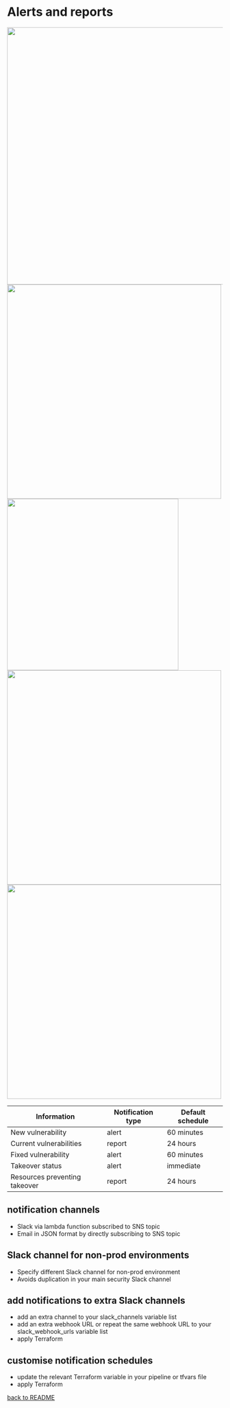 # Alerts and reports
<kbd>
  <img src="images/new.png" width="600">
</kbd>

<kbd>
  <img src="images/slack-ns.png" width="500">
</kbd>

<kbd>
  <img src="images/fixed.png" width="400">
</kbd>

<kbd>
  <img src="images/takeover-notification.png" width="500">
</kbd>

<kbd>
  <img src="images/resources-notification.png" width="500">
</kbd>

|Information                  |Notification type|Default schedule |
|-----------------------------|-----------------|-----------------|
|New vulnerability            |alert            |60 minutes       |
|Current vulnerabilities      |report           |24 hours         |
|Fixed vulnerability          |alert            |60 minutes       |
|Takeover status              |alert            |immediate        |
|Resources preventing takeover|report           |24 hours         |


## notification channels
* Slack via lambda function subscribed to SNS topic
* Email in JSON format by directly subscribing to SNS topic

## Slack channel for non-prod environments
* Specify different Slack channel for non-prod environment
* Avoids duplication in your main security Slack channel

## add notifications to extra Slack channels
* add an extra channel to your slack_channels variable list
* add an extra webhook URL or repeat the same webhook URL to your slack_webhook_urls variable list
* apply Terraform

## customise notification schedules
* update the relevant Terraform variable in your pipeline or tfvars file
* apply Terraform

[back to README](../README.md)
